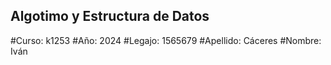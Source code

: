 ## Algotimo y Estructura de Datos
#Curso: k1253
#Año: 2024
#Legajo: 1565679
#Apellido: Cáceres
#Nombre: Iván

